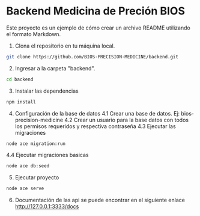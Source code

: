 # Backend Medicina de Preción BIOS

Este proyecto es un ejemplo de cómo crear un archivo README utilizando el formato Markdown.

1. Clona el repositorio en tu máquina local.
```sh
git clone https://github.com/BIOS-PRECISION-MEDICINE/backend.git
```

2. Ingresar a la carpeta "backend".
```sh
cd backend
```

3. Instalar las dependencias
```sh
npm install
```

4. Configuración de la base de datos
4.1 Crear una base de datos. Ej: bios-precision-medicine
4.2 Crear un usuario para la base datos con todos los permisos requeridos y respectiva contraseña
4.3 Ejecutar las migraciones
```sh
node ace migration:run
```

4.4 Ejecutar migraciones basicas
```sh
node ace db:seed
```
5. Ejecutar proyecto
```sh
node ace serve
```

6. Documentación de las api se puede encontrar en el siguiente enlace http://127.0.0.1:3333/docs